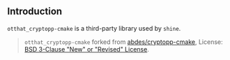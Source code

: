## Introduction

`otthat_cryptopp-cmake` is a third-party library used by `shine`.

> `otthat_cryptopp-cmake` forked from [abdes/cryptopp-cmake](https://github.com/abdes/cryptopp-cmake), License: [BSD 3-Clause "New" or "Revised" License](https://github.com/abdes/cryptopp-cmake/blob/master/LICENSE).
